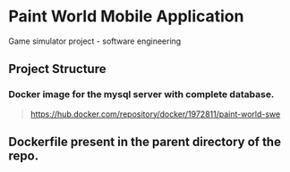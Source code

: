 # Paint World Mobile Application
Game simulator project - software engineering


## Project Structure





>
### Docker image for the mysql server with complete database.
>
> https://hub.docker.com/repository/docker/1972811/paint-world-swe

## Dockerfile present in the parent directory of the repo.


